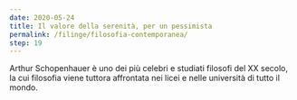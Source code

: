 ```yaml
---
date: 2020-05-24
title: Il valore della serenità, per un pessimista
permalink: /filinge/filosofia-contemporanea/
step: 19
---
```

Arthur Schopenhauer è uno dei più celebri e studiati filosofi del XX secolo, la cui filosofia viene tuttora affrontata nei licei e nelle università di tutto il mondo. 
